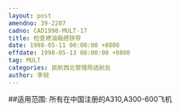 ```yaml
---
layout: post
amendno: 39-2207
cadno: CAD1998-MULT-17
title: 检查燃油箱搭铁带
date: 1998-05-11 00:00:00 +0800
effdate: 1998-05-13 00:00:00 +0800
tag: MULT
categories: 民航西北管理局适航处
author: 李锐
---
```


##适用范围:
所有在中国注册的A310,A300-600飞机


